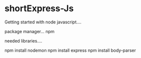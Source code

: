 # shortExpress-Js
Getting started with node javascript....

package manager...
npm

needed libraries....

npm install nodemon
npm install express
npm install body-parser
